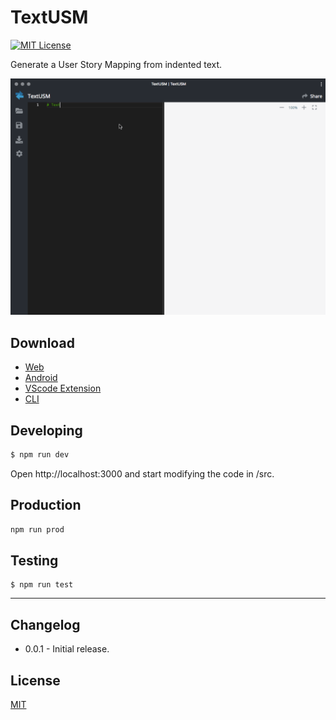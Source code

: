 # TextUSM

[![MIT License](http://img.shields.io/badge/license-MIT-blue.svg?style=flat)](LICENSE)

Generate a User Story Mapping from indented text.

![image](./img/textusm.gif)

## Download

-   [Web](https://textusm.firebaseapp.com)
-   [Android](https://play.google.com/store/apps/details?id=me.textusm.usm)
-   [VScode Extension](https://marketplace.visualstudio.com/items?itemName=harehare.textusm)
-   [CLI](https://www.npmjs.com/package/textusm.cli)

## Developing

```sh
$ npm run dev
```

Open http://localhost:3000 and start modifying the code in /src.

## Production

```sh
npm run prod
```

## Testing

```
$ npm run test
```

<hr />

## Changelog

-   0.0.1 - Initial release.

## License

[MIT](http://opensource.org/licenses/MIT)
